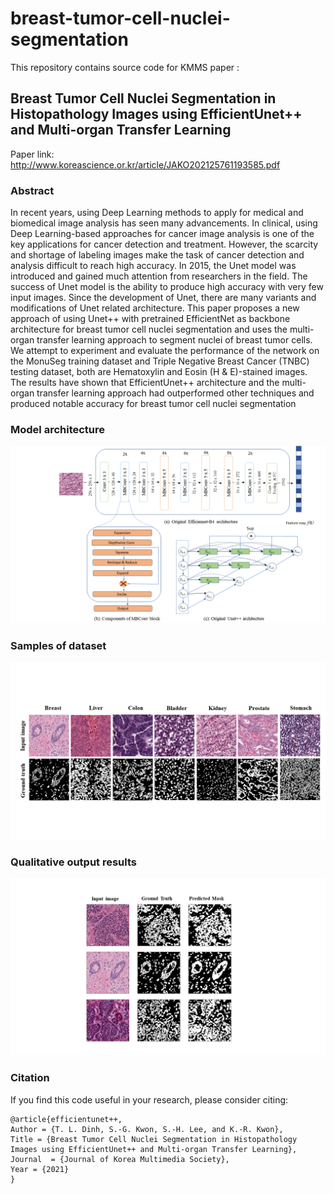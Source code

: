 # breast-tumor-cell-nuclei-segmentation
This repository contains source code for KMMS paper : 

## Breast Tumor Cell Nuclei Segmentation in Histopathology Images using EfficientUnet++ and Multi-organ Transfer Learning

Paper link: http://www.koreascience.or.kr/article/JAKO202125761193585.pdf

### Abstract
In recent years, using Deep Learning methods to apply for medical and biomedical image analysis has seen many advancements. In clinical, using Deep Learning-based approaches for cancer image analysis is one of the key applications for cancer detection and treatment. However, the scarcity and shortage of labeling images make the task of cancer detection and analysis difficult to reach high accuracy. In 2015, the Unet model was introduced and gained much attention from researchers in the field. The success of Unet model is the ability to produce high accuracy with very few input images. Since the development of Unet, there are many variants and modifications of Unet related architecture. This paper proposes a new approach of using Unet++ with pretrained EfficientNet as backbone architecture for breast tumor cell nuclei segmentation and uses the multi-organ transfer learning approach to segment nuclei of breast tumor cells. We attempt to experiment and evaluate the performance of the network on the MonuSeg training dataset and Triple Negative Breast Cancer (TNBC) testing dataset, both are Hematoxylin and Eosin (H & E)-stained images. The results have shown that EfficientUnet++ architecture and the multi-organ transfer learning approach had outperformed other techniques and produced notable accuracy for breast tumor cell nuclei segmentation

### Model architecture

![alt text](https://github.com/tuan-ld/breast-tumor-cell-nuclei-segmentation/blob/main/media-sources/model-architecture.png)


### Samples of dataset
![alt text](https://github.com/tuan-ld/breast-tumor-cell-nuclei-segmentation/blob/main/media-sources/dataset.png)


### Qualitative output results
![alt text](https://github.com/tuan-ld/breast-tumor-cell-nuclei-segmentation/blob/main/media-sources/output-predicted-mask-1.png)

### Citation
If you find this code useful in your research, please consider citing:

    @article{efficientunet++,
	Author = {T. L. Dinh, S.-G. Kwon, S.-H. Lee, and K.-R. Kwon},
	Title = {Breast Tumor Cell Nuclei Segmentation in Histopathology Images using EfficientUnet++ and Multi-organ Transfer Learning},
	Journal  = {Journal of Korea Multimedia Society},
	Year = {2021}
    }

